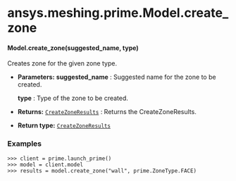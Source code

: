 # ansys.meshing.prime.Model.create_zone

<a id="ansys.meshing.prime.Model.create_zone"></a>

#### Model.create_zone(suggested_name, type)

Creates zone for the given zone type.

* **Parameters:**
  **suggested_name**
  : Suggested name for the zone to be created.

  **type**
  : Type of the zone to be created.
* **Returns:**
  [`CreateZoneResults`](ansys.meshing.prime.CreateZoneResults.md#ansys.meshing.prime.CreateZoneResults)
  : Returns the CreateZoneResults.
* **Return type:**
  [`CreateZoneResults`](ansys.meshing.prime.CreateZoneResults.md#ansys.meshing.prime.CreateZoneResults)

### Examples

```pycon
>>> client = prime.launch_prime()
>>> model = client.model
>>> results = model.create_zone("wall", prime.ZoneType.FACE)
```

<!-- !! processed by numpydoc !! -->
